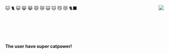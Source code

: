 <img align="right" src="https://github-readme-stats.vercel.app/api?username=WerewolfwolfyXD&show_icons=true&hide_title=true&theme=transparent" />
  🐱
    🐈
      😺
        😸
          😹
            😾
              😿
                🙀
                  😽
                    😼
                      😻
                        🐈‍⬛                    
<br>
<br>
<br>
<br>
<br>
<br>

__The user have super catpower!__

